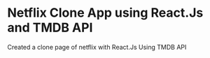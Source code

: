 # Netflix Clone App using React.Js and TMDB API

Created a clone page of netflix with React.Js Using TMDB API
